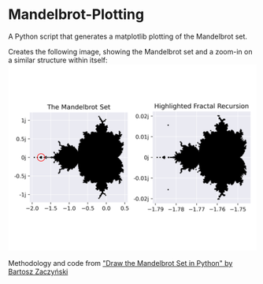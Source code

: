 # Mandelbrot-Plotting
A Python script that generates a matplotlib plotting of the Mandelbrot set.

Creates the following image, showing the Mandelbrot set and a zoom-in on a similar structure within itself:
![](https://github.com/tknorris23/Mandelbrot-Plotting/blob/main/mandelbrot.png?raw=true)

Methodology and code from ["Draw the Mandelbrot Set in Python" by Bartosz Zaczyński](https://realpython.com/mandelbrot-set-python/#the-map-of-julia-sets)

